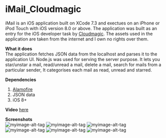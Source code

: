 # iMail_Cloudmagic
iMail is an iOS application built on XCode 7.3 and exectues on an iPhone or iPod Touch with iOS version 8.0 or above. The application was built as an entry for the iOS developer task by <a href="https://cloudmagic.com/">Cloudmagic</a>. The assets used in the application are taken from the internet and I own no rights over them.

<b>What it does</b><br>
The application fetches JSON data from the localhost and parses it to the application UI. Node.js was used for serving the server purpose. It lets you star/unstar a mail, read/unread a mail, delete a mail, search for mails from a particular sender, It categorises each mail as read, unread and starred.


<b>Dependencies</b><br>
1. <a href="https://github.com/Alamofire">Alamofire</a><br>
2. JSON data<br>
3. iOS 8+<br>

<b>Video</b> <a href = "https://www.youtube.com/watch?v=Z2Q3baPg1Zk">here</a>


<b>Screenshots</b><br>
![myimage-alt-tag](https://lh3.googleusercontent.com/-58uPTWdfLOg/V3igUMLAFfI/AAAAAAAAHB0/o05ULjjxyGwzue4QCJP4S0oEA4TLumEsgCCo/s512/Simulator%2BScreen%2BShot%2B02-Jul-2016%252C%2B1.23.16%2BPM.png)
![myimage-alt-tag](https://lh3.googleusercontent.com/-hiQDprsI2Ws/V3igVfmjlQI/AAAAAAAAHCI/_2daIPNnkcMJ5couRyemXarCYgxVCYTCwCCo/s512/Simulator%2BScreen%2BShot%2B02-Jul-2016%252C%2B1.24.43%2BPM.png)
![myimage-alt-tag](https://lh3.googleusercontent.com/-phibDGezI8g/V3igUJxjkvI/AAAAAAAAHBw/oRpLyVtBbAInS_pkM4hd4Gt3zgLQVUv6wCCo/s512/Simulator%2BScreen%2BShot%2B02-Jul-2016%252C%2B1.23.45%2BPM.png)
![myimage-alt-tag](https://lh3.googleusercontent.com/-KzfX5rRmJ7g/V3igUG53AAI/AAAAAAAAHBs/e24cevIPjfE2Ez26cYx3H3xCE5s-tkLAQCCo/s512/Simulator%2BScreen%2BShot%2B02-Jul-2016%252C%2B1.24.07%2BPM.png)
![myimage-alt-tag](https://lh3.googleusercontent.com/-IILxQMoXVR0/V3igU1WKBeI/AAAAAAAAHB8/R1Me9FgjV5MI5c6qSrs_mrolVdHDgsFsACCo/s512/Simulator%2BScreen%2BShot%2B02-Jul-2016%252C%2B1.24.15%2BPM.png)
![myimage-alt-tag](https://lh3.googleusercontent.com/-Mmk9cBd_9zo/V3igUymoTHI/AAAAAAAAHCA/IOCxeljhnIwOtVLHCsFkgxkQnEAlcXA8gCCo/s512/Simulator%2BScreen%2BShot%2B02-Jul-2016%252C%2B1.24.21%2BPM.png)









